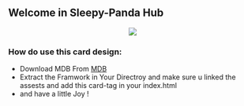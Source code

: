 
## Welcome in Sleepy-Panda Hub
<p align="center" width="100%">
  <img src="https://photos.app.goo.gl/G9SN3ykypKppDvyX6" />
</p>

### How do use this card design:
- Download MDB From   [MDB](https://mdbootstrap.com/docs/standard/getting-started/installation/)
- Extract the Framwork in Your Directroy and make sure u linked the assests and add this card-tag in your index.html
- and have a little Joy !

